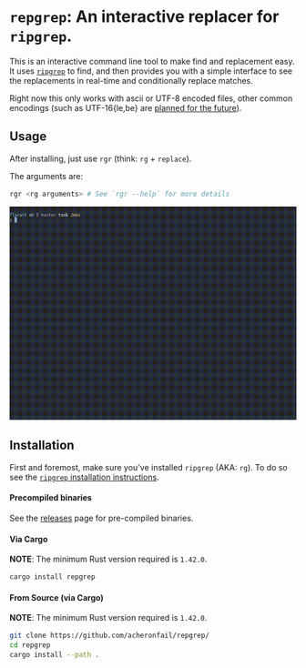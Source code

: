 # `repgrep`: An interactive replacer for `ripgrep`.

This is an interactive command line tool to make find and replacement easy.
It uses [`ripgrep`] to find, and then provides you with a simple interface to see
the replacements in real-time and conditionally replace matches.

Right now this only works with ascii or UTF-8 encoded files, other common encodings (such as UTF-16{le,be} are [planned for the future](https://github.com/acheronfail/repgrep/issues/12)).

## Usage

After installing, just use `rgr` (think: `rg` + `replace`).

The arguments are:

```bash
rgr <rg arguments> # See `rgr --help` for more details
```

![demo using rgr](./doc/demo.gif)

## Installation

First and foremost, make sure you've installed `ripgrep` (AKA: `rg`).
To do so see the [`ripgrep` installation instructions].

#### Precompiled binaries

See the [releases] page for pre-compiled binaries.

#### Via Cargo

**NOTE**: The minimum Rust version required is `1.42.0`.

```bash
cargo install repgrep
```

#### From Source (via Cargo)

**NOTE**: The minimum Rust version required is `1.42.0`.

```bash
git clone https://github.com/acheronfail/repgrep/
cd repgrep
cargo install --path .
```

[`ripgrep`]: https://github.com/BurntSushi/ripgrep
[releases]: https://github.com/acheronfail/repgrep/releases
[`ripgrep` installation instructions]: https://github.com/BurntSushi/ripgrep/#installation
